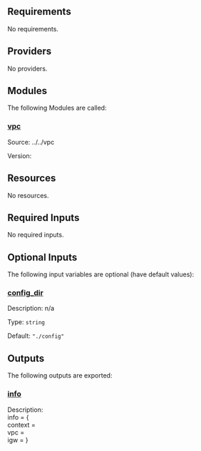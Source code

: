 <!-- BEGIN_TF_DOCS -->
## Requirements

No requirements.

## Providers

No providers.

## Modules

The following Modules are called:

### <a name="module_vpc"></a> [vpc](#module_vpc)

Source: ../../vpc

Version:

## Resources

No resources.

## Required Inputs

No required inputs.

## Optional Inputs

The following input variables are optional (have default values):

### <a name="input_config_dir"></a> [config_dir](#input_config_dir)

Description: n/a

Type: `string`

Default: `"./config"`

## Outputs

The following outputs are exported:

### <a name="output_info"></a> [info](#output_info)

Description:   
info = {  
  context = <context info>  
  vpc = <vpc info>  
  igw = <internet gateway info>
}
<!-- END_TF_DOCS -->

